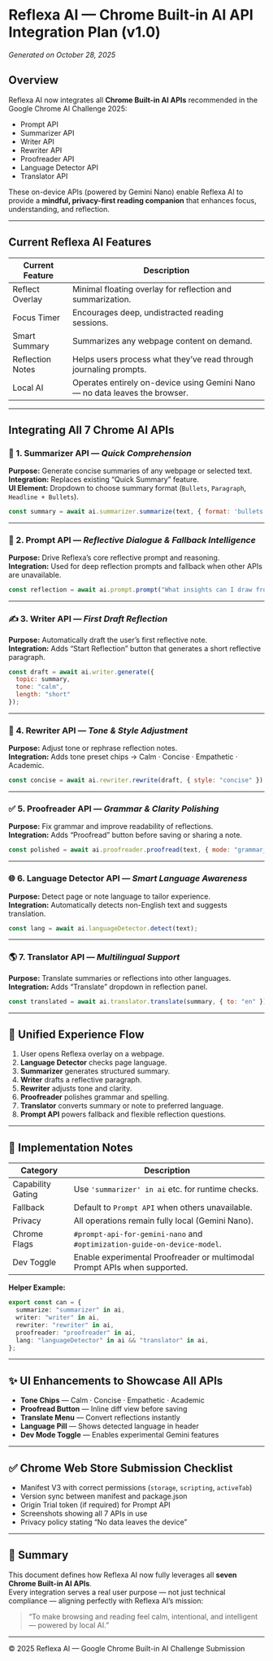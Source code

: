 # Reflexa AI — Chrome Built-in AI API Integration Plan (v1.0)
*Generated on October 28, 2025*

## Overview
Reflexa AI now integrates all **Chrome Built-in AI APIs** recommended in the Google Chrome AI Challenge 2025:
- Prompt API
- Summarizer API
- Writer API
- Rewriter API
- Proofreader API
- Language Detector API
- Translator API

These on-device APIs (powered by Gemini Nano) enable Reflexa AI to provide a **mindful, privacy-first reading companion** that enhances focus, understanding, and reflection.

---

## Current Reflexa AI Features

| Current Feature | Description |
|-----------------|--------------|
| Reflect Overlay | Minimal floating overlay for reflection and summarization. |
| Focus Timer | Encourages deep, undistracted reading sessions. |
| Smart Summary | Summarizes any webpage content on demand. |
| Reflection Notes | Helps users process what they’ve read through journaling prompts. |
| Local AI | Operates entirely on-device using Gemini Nano — no data leaves the browser. |

---

## Integrating All 7 Chrome AI APIs

### 🧠 1. Summarizer API — *Quick Comprehension*
**Purpose:** Generate concise summaries of any webpage or selected text.  
**Integration:** Replaces existing “Quick Summary” feature.  
**UI Element:** Dropdown to choose summary format (`Bullets`, `Paragraph`, `Headline + Bullets`).

```js
const summary = await ai.summarizer.summarize(text, { format: 'bullets' });
```

---

### 💬 2. Prompt API — *Reflective Dialogue & Fallback Intelligence*
**Purpose:** Drive Reflexa’s core reflective prompt and reasoning.  
**Integration:** Used for deep reflection prompts and fallback when other APIs are unavailable.

```js
const reflection = await ai.prompt.prompt("What insights can I draw from this text?");
```

---

### ✍️ 3. Writer API — *First Draft Reflection*
**Purpose:** Automatically draft the user’s first reflective note.  
**Integration:** Adds “Start Reflection” button that generates a short reflective paragraph.

```js
const draft = await ai.writer.generate({
  topic: summary,
  tone: "calm",
  length: "short"
});
```

---

### 🔁 4. Rewriter API — *Tone & Style Adjustment*
**Purpose:** Adjust tone or rephrase reflection notes.  
**Integration:** Adds tone preset chips → Calm · Concise · Empathetic · Academic.

```js
const concise = await ai.rewriter.rewrite(draft, { style: "concise" });
```

---

### ✅ 5. Proofreader API — *Grammar & Clarity Polishing*
**Purpose:** Fix grammar and improve readability of reflections.  
**Integration:** Adds “Proofread” button before saving or sharing a note.

```js
const polished = await ai.proofreader.proofread(text, { mode: "grammar_clarity" });
```

---

### 🌐 6. Language Detector API — *Smart Language Awareness*
**Purpose:** Detect page or note language to tailor experience.  
**Integration:** Automatically detects non-English text and suggests translation.

```js
const lang = await ai.languageDetector.detect(text);
```

---

### 🌎 7. Translator API — *Multilingual Support*
**Purpose:** Translate summaries or reflections into other languages.  
**Integration:** Adds “Translate” dropdown in reflection panel.

```js
const translated = await ai.translator.translate(summary, { to: "en" });
```

---

## 🧩 Unified Experience Flow
1. User opens Reflexa overlay on a webpage.  
2. **Language Detector** checks page language.  
3. **Summarizer** generates structured summary.  
4. **Writer** drafts a reflective paragraph.  
5. **Rewriter** adjusts tone and clarity.  
6. **Proofreader** polishes grammar and spelling.  
7. **Translator** converts summary or note to preferred language.  
8. **Prompt API** powers fallback and flexible reflection questions.

---

## 🧰 Implementation Notes

| Category | Description |
|-----------|--------------|
| Capability Gating | Use `'summarizer' in ai` etc. for runtime checks. |
| Fallback | Default to `Prompt API` when others unavailable. |
| Privacy | All operations remain fully local (Gemini Nano). |
| Chrome Flags | `#prompt-api-for-gemini-nano` and `#optimization-guide-on-device-model`. |
| Dev Toggle | Enable experimental Proofreader or multimodal Prompt APIs when supported. |

**Helper Example:**
```ts
export const can = {
  summarize: "summarizer" in ai,
  writer: "writer" in ai,
  rewriter: "rewriter" in ai,
  proofreader: "proofreader" in ai,
  lang: "languageDetector" in ai && "translator" in ai,
};
```

---

## ✨ UI Enhancements to Showcase All APIs
- **Tone Chips** — Calm · Concise · Empathetic · Academic  
- **Proofread Button** — Inline diff view before saving  
- **Translate Menu** — Convert reflections instantly  
- **Language Pill** — Shows detected language in header  
- **Dev Mode Toggle** — Enables experimental Gemini features  

---

## ✅ Chrome Web Store Submission Checklist
- Manifest V3 with correct permissions (`storage`, `scripting`, `activeTab`)  
- Version sync between manifest and package.json  
- Origin Trial token (if required) for Prompt API  
- Screenshots showing all 7 APIs in use  
- Privacy policy stating “No data leaves the device”  

---

## 🏁 Summary
This document defines how Reflexa AI now fully leverages all **seven Chrome Built-in AI APIs**.  
Every integration serves a real user purpose — not just technical compliance — aligning perfectly with Reflexa AI’s mission:  
> “To make browsing and reading feel calm, intentional, and intelligent — powered by local AI.”

---

© 2025 Reflexa AI — Google Chrome Built-in AI Challenge Submission
